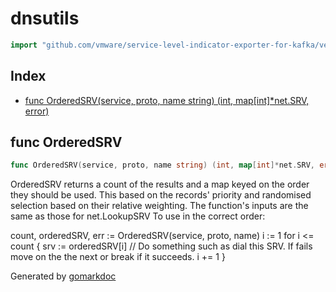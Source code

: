 <!-- Code generated by gomarkdoc. DO NOT EDIT -->

# dnsutils

```go
import "github.com/vmware/service-level-indicator-exporter-for-kafka/vendor/github.com/jcmturner/dnsutils/v2"
```

## Index

- [func OrderedSRV(service, proto, name string) (int, map[int]*net.SRV, error)](<#func-orderedsrv>)


## func OrderedSRV

```go
func OrderedSRV(service, proto, name string) (int, map[int]*net.SRV, error)
```

OrderedSRV returns a count of the results and a map keyed on the order they should be used. This based on the records' priority and randomised selection based on their relative weighting. The function's inputs are the same as those for net.LookupSRV To use in the correct order:

count, orderedSRV, err := OrderedSRV\(service, proto, name\) i := 1 for  i \<= count \{ srv := orderedSRV\[i\] // Do something such as dial this SRV. If fails move on the the next or break if it succeeds. i \+= 1 \}



Generated by [gomarkdoc](<https://github.com/princjef/gomarkdoc>)
